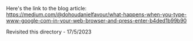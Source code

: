 <!--- To be updated. -->
Here's the link to the blog article:
https://medium.com/@dohoudanielfavour/what-happens-when-you-type-www-google-com-in-your-web-browser-and-press-enter-b4ded1b99b90

Revisited this directory - 17/5/2023
